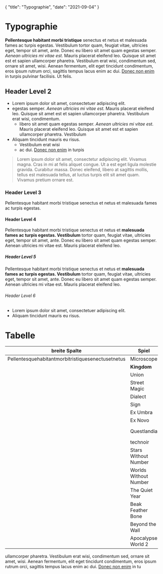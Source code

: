 {
    "title": "Typographie",
    "date": "2021-09-04"
}

# Typographie

**Pellentesque habitant morbi tristique** senectus et netus et malesuada fames ac turpis egestas. Vestibulum tortor quam, feugiat vitae, ultricies eget, tempor sit amet, ante. Donec eu libero sit amet quam egestas semper. _Aenean ultricies mi vitae est._ Mauris placerat eleifend leo. Quisque sit amet est et sapien ullamcorper pharetra. Vestibulum erat wisi, condimentum sed, ornare sit amet, wisi. Aenean fermentum, elit eget tincidunt condimentum, eros ipsum rutrum orci, sagittis tempus lacus enim ac dui. [Donec non enim]() in turpis pulvinar facilisis. Ut felis.

## Header Level 2

* Lorem ipsum dolor sit amet, consectetuer adipiscing elit.
* egestas semper. _Aenean ultricies mi vitae est._ Mauris placerat eleifend leo. Quisque sit amet est et sapien ullamcorper pharetra. Vestibulum erat wisi, condimentum.
    * libero sit amet quam egestas semper. _Aenean ultricies mi vitae est._ Mauris placerat eleifend leo. Quisque sit amet est et sapien ullamcorper pharetra. Vestibulum
* Aliquam tincidunt mauris eu risus.
    * Vestibulum erat wisi
    * ac dui. [Donec non enim]() in turpis

> Lorem ipsum dolor sit amet, consectetur adipiscing elit. Vivamus magna. Cras in mi at felis aliquet congue. Ut a est eget ligula molestie gravida. Curabitur massa. Donec eleifend, libero at sagittis mollis, tellus est malesuada tellus, at luctus turpis elit sit amet quam. Vivamus pretium ornare est.

### Header Level 3

Pellentesque habitant morbi tristique senectus et netus et malesuada fames ac turpis egestas.

#### Header Level 4

Pellentesque habitant morbi tristique senectus et netus et **malesuada fames ac turpis egestas. Vestibulum** tortor quam, feugiat vitae, ultricies eget, tempor sit amet, ante. Donec eu libero sit amet quam egestas semper. Aenean ultricies mi vitae est. Mauris placerat eleifend leo.

##### Header Level 5

Pellentesque habitant morbi tristique senectus et netus et **malesuada fames ac turpis egestas. Vestibulum** tortor quam, feugiat vitae, ultricies eget, tempor sit amet, ante. Donec eu libero sit amet quam egestas semper. Aenean ultricies mi vitae est. Mauris placerat eleifend leo.

###### Header Level 6

* Lorem ipsum dolor sit amet, consectetuer adipiscing elit.
* Aliquam tincidunt mauris eu risus.

# Tabelle

| breite Spalte | Spiel | Thematik | Weltenbau | Link |
| --- | --- | :---: | ---: | --- |
| Pellentesquehabitantmorbitristiquesenectusetnetus | Microscope | Geschichte | ☆☆☆ | [lamemage.com](https://www.lamemage.com/microscope/) |
|  | **Kingdom** | Königreich | ☆☆☆ | [lamemage.com](https://www.lamemage.com/kingdom/) |
|  | Union | _Familie_ | ☆☆☆ | [lamemage.com](https://www.lamemage.com/union/) |
|  | Street Magic | Stadt, Charaktere | ☆☆☆ | [itch.io](https://seaexcursion.itch.io/street-magic) |
|  | Dialect | Sprache | ☆☆☆ | [thornygames.com](https://thornygames.com/pages/dialect) |
|  | Sign | Sprache | ☆☆☆ | [thornygames.com](https://thornygames.com/pages/sign) |
|  | Ex Umbra | Dungeon | ☆☆☆ | [itch.io](https://sharkbombs.itch.io/ex-umbra) |
|  | Ex Novo | Stadt | ☆☆☆ | [itch.io](https://sharkbombs.itch.io/ex-novo) |
|  | Questlandia | Karte, Charaktere | ☆☆ | [itch.io](https://turtlebun.itch.io/questlandia) |
|  | technoir | Story | ☆☆ | [drivethrurpg.com](https://www.drivethrurpg.com/product/93378/Technoir) |
|  | Stars Without Number | Galaxy, Fraktionen | ☆☆ | [drivethrurpg.com](https://www.drivethrurpg.com/product/230009/Stars-Without-Number-Revised-Edition-Free-Version) |
|  | Worlds Without Number | Geographie, Nation | ☆☆ | [drivethrurpg.com](https://www.drivethrurpg.com/product/348809/Worlds-Without-Number-Free-Edition) |
|  | The Quiet Year | Karte | ☆☆ | [buriedwithoutceremony.com](https://buriedwithoutceremony.com/the-quiet-year) |
|  | Beak Feather Bone | Karte | ☆☆ | [kickstarter.com](https://www.kickstarter.com/projects/1013756372/beak-feather-and-bone-a-map-labeling-rpg) |
|  | Beyond the Wall | Dorf | ☆ | [system-matters.de](https://www.system-matters.de/spiele/beyond-the-wall/) |
|  | Apocalypse World 2 | Welt | ☆ | [kickstarter.com](https://www.kickstarter.com/projects/lumpleygames/apocalypse-world-2nd-edition?lang=de) |

ullamcorper pharetra. Vestibulum erat wisi, condimentum sed, ornare sit amet, wisi. Aenean fermentum, elit eget tincidunt condimentum, eros ipsum rutrum orci, sagittis tempus lacus enim ac dui. [Donec non enim]() in tu
